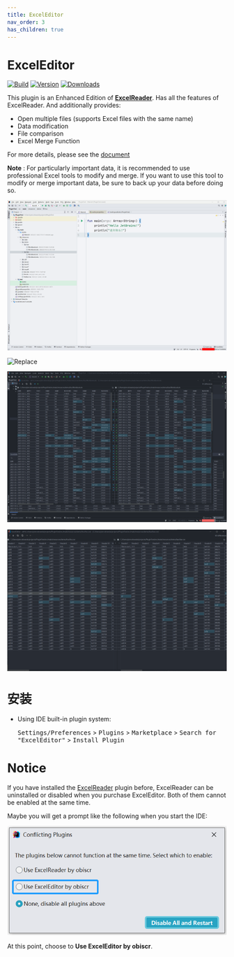 ```yaml
---
title: ExcelEditor
nav_order: 3
has_children: true
---
```


# ExcelEditor

[![Build](https://github.com/obiscr/ExcelReader/actions/workflows/build.yml/badge.svg)](https://github.com/obiscr/ExcelReader/actions/workflows/build.yml)
[![Version](https://img.shields.io/jetbrains/plugin/v/14722-excelreader.svg)](https://plugins.jetbrains.com/plugin/14722-excelreader)
[![Downloads](https://img.shields.io/jetbrains/plugin/d/14722-excelreader.svg)](https://plugins.jetbrains.com/plugin/14722-excelreader)

<!-- Plugin description -->
This plugin is an Enhanced Edition of [**ExcelReader**](https://plugins.jetbrains.com/plugin/14722-excelreader).
Has all the features of ExcelReader. And additionally provides:

+ Open multiple files (supports Excel files with the same name)
+ Data modification
+ File comparison
+ Excel Merge Function

For more details, please see the [document](https://obiscr.github.io/docs/ExcelEditor)

**Note** : For particularly important data, it is recommended to use
professional Excel tools to modify and merge. If you want to use this tool
to modify or merge important data, be sure to back up your data before doing so.
<!-- Plugin description end -->

![Open The Same name files](images/SupportSameName.gif)

![Replace](images/ReplaceAll.gif)

![FileMerge](images/FileMerge.gif)

![FileCompare](images/FileCompare.png)

# 安装

- Using IDE built-in plugin system:

  <kbd>Settings/Preferences</kbd> > <kbd>Plugins</kbd> > <kbd>Marketplace</kbd> > <kbd>Search for "ExcelEditor"</kbd> >
  <kbd>Install Plugin</kbd>

# Notice

If you have installed the [ExcelReader](https://plugins.jetbrains.com/plugin/14722-excelreader) 
plugin before, ExcelReader can be uninstalled or disabled 
when you purchase ExcelEditor. Both of them cannot be enabled 
at the same time.

Maybe you will get a prompt like the following when you start the IDE:

![Plugin_Auto_Check](images/Plugin_Auto_Check.png)

At this point, choose to **Use ExcelEditor by obiscr**.